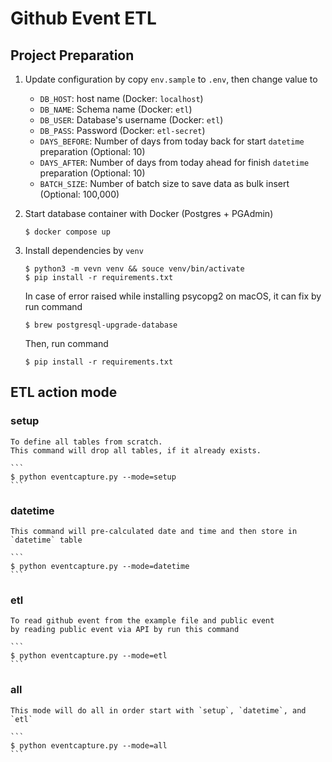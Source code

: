 # Github Event ETL

## Project Preparation  


1. Update configuration by copy `env.sample` to `.env`, then change value to  
    - `DB_HOST`: host name (Docker: `localhost`)
    - `DB_NAME`: Schema name (Docker: `etl`)
    - `DB_USER`: Database's username (Docker: `etl`)
    - `DB_PASS`: Password (Docker: `etl-secret`)
    - `DAYS_BEFORE`: Number of days from today back for start `datetime` preparation (Optional: 10)
    - `DAYS_AFTER`: Number of days from today ahead for finish `datetime` preparation (Optional: 10)
    - `BATCH_SIZE`: Number of batch size to save data as bulk insert (Optional: 100,000)

1. Start database container with Docker (Postgres + PGAdmin)  
    ```
    $ docker compose up
    ```

1. Install dependencies by `venv`  
    ```
    $ python3 -m vevn venv && souce venv/bin/activate
    $ pip install -r requirements.txt
    ```

    In case of error raised while installing psycopg2 on macOS, it can fix by run command  
    ```
    $ brew postgresql-upgrade-database
    ```

    Then, run command  

    ```
    $ pip install -r requirements.txt
    ```

## ETL action mode

### setup
    To define all tables from scratch. 
    This command will drop all tables, if it already exists.

    ```
    $ python eventcapture.py --mode=setup
    ```

### datetime

    This command will pre-calculated date and time and then store in `datetime` table

    ```
    $ python eventcapture.py --mode=datetime
    ```

### etl

    To read github event from the example file and public event 
    by reading public event via API by run this command

    ```
    $ python eventcapture.py --mode=etl
    ```

### all

    This mode will do all in order start with `setup`, `datetime`, and `etl`

    ```
    $ python eventcapture.py --mode=all
    ```